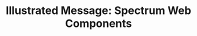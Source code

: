 ---
layout: examples.njk
title: 'Illustrated Message: Spectrum Web Components'
displayName: Illustrated Message
componentName: illustrated-message
tags:
  - component-examples
---